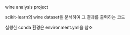wine analysis project

scikit-learn의 wine dataset을 분석하여 그 결과를 출력하는 코드

실행한 conda 환경은 environment.yml을 참조
